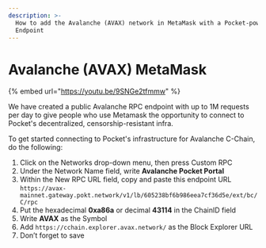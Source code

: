 ```yaml
---
description: >-
  How to add the Avalanche (AVAX) network in MetaMask with a Pocket-powered RPC
  Endpoint
---
```


# Avalanche \(AVAX\) MetaMask

{% embed url="https://youtu.be/9SNGe2tfmmw" %}

We have created a public Avalanche RPC endpoint with up to 1M requests per day to give people who use Metamask the opportunity to connect to Pocket's decentralized, censorship-resistant infra.

To get started connecting to Pocket's infrastructure for Avalanche C-Chain, do the following:

1. Click on the Networks drop-down menu, then press Custom RPC
2. Under the Network Name field, write **Avalanche Pocket Portal**
3. Within the New RPC URL field, copy and paste this endpoint URL `https://avax-mainnet.gateway.pokt.network/v1/lb/605238bf6b986eea7cf36d5e/ext/bc/C/rpc`
4. Put the hexadecimal **0xa86a** or decimal **43114** in the ChainID field
5. Write **AVAX** as the Symbol
6. Add `https://cchain.explorer.avax.network/` as the Block Explorer URL
7. Don’t forget to save

